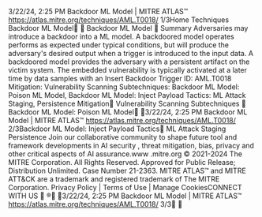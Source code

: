 3/22/24, 2:25 PM Backdoor ML Model | MITRE ATLAS™
https://atlas.mitre.org/techniques/AML.T0018/ 1/3Home Techniques
Backdoor ML Model󰅂 󰅂
Backdoor ML Model 󰅂
Summary
Adversaries may introduce a backdoor into a ML model. A backdoored model
operates performs as expected under typical conditions, but will produce the
adversary's desired output when a trigger is introduced to the input data. A
backdoored model provides the adversary with a persistent artifact on the victim
system. The embedded vulnerability is typically activated at a later time by data
samples with an Insert Backdoor Trigger
ID: AML.T0018
Mitigation: Vulnerability Scanning
Subtechniques: Backdoor ML Model: Poison ML Model, Backdoor ML Model: Inject
Payload
Tactics: ML Attack Staging, Persistence
Mitigation󰅃
Vulnerability Scanning
Subtechniques 󰅃
Backdoor ML Model: Poison ML Model󰍜 󰇙3/22/24, 2:25 PM Backdoor ML Model | MITRE ATLAS™
https://atlas.mitre.org/techniques/AML.T0018/ 2/3Backdoor ML Model: Inject Payload
Tactics󰅃
ML Attack Staging
Persistence
Join our collaborative community
to shape future tool and
framework developments in AI
security , threat mitigation, bias,
privacy and other critical aspects
of AI assurance.www .mitre.org
© 2021-2024 The MITRE Corporation. All Rights Reserved.
Approved for Public Release; Distribution Unlimited. Case Number 21-2363.
MITRE ATLAS™ and MITRE ATT&CK are a trademark and registered trademark of The MITRE
Corporation.
Privacy Policy | Terms of Use | Manage CookiesCONNECT WITH US
󰅂
®󰍜 󰇙3/22/24, 2:25 PM Backdoor ML Model | MITRE ATLAS™
https://atlas.mitre.org/techniques/AML.T0018/ 3/3󰍜 󰇙